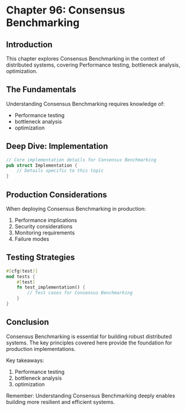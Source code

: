 # Chapter 96: Consensus Benchmarking

## Introduction

This chapter explores Consensus Benchmarking in the context of distributed systems, covering Performance testing, bottleneck analysis, optimization.

## The Fundamentals

Understanding Consensus Benchmarking requires knowledge of:
- Performance testing
-  bottleneck analysis
-  optimization

## Deep Dive: Implementation

```rust
// Core implementation details for Consensus Benchmarking
pub struct Implementation {
    // Details specific to this topic
}
```

## Production Considerations

When deploying Consensus Benchmarking in production:
1. Performance implications
2. Security considerations
3. Monitoring requirements
4. Failure modes

## Testing Strategies

```rust
#[cfg(test)]
mod tests {
    #[test]
    fn test_implementation() {
        // Test cases for Consensus Benchmarking
    }
}
```

## Conclusion

Consensus Benchmarking is essential for building robust distributed systems. The key principles covered here provide the foundation for production implementations.

Key takeaways:
1. Performance testing
1.  bottleneck analysis
1.  optimization

Remember: Understanding Consensus Benchmarking deeply enables building more resilient and efficient systems.
